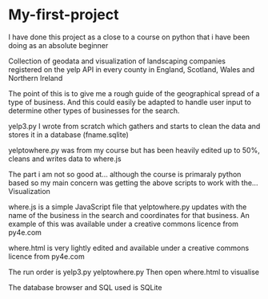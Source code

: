 # My-first-project
I have done this project as a close to a course on python that i have been doing as an absolute beginner

Collection of geodata and visualization of landscaping companies registered on the yelp API
in every county in England, Scotland, Wales and Northern Ireland

The point of this is to give me a rough guide of the geographical spread of a type of business. And this could easily be adapted to handle user input to determine other types of businesses for the search.



yelp3.py I wrote from scratch which gathers and starts to clean the data and stores it in a database (fname.sqlite)

yelptowhere.py was from my course but has been heavily edited up to 50%, cleans and writes data to where.js

The part i am not so good at... although the course is primaraly python based so my main concern was getting the above scripts to work with the... 
Visualization 

where.js is a simple JavaScript file that yelptowhere.py updates with the name of the business in the search and coordinates for that business. An example of this was available under a creative commons licence from py4e.com

where.html is very lightly edited and available under a creative commons licence from py4e.com

The run order is 
yelp3.py
yelptowhere.py
Then open where.html to visualise

The database browser and SQL used is SQLite
